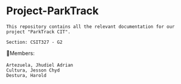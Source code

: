 # Project-ParkTrack
<code>This repository contains all the relevant documentation for our project "ParkTrack CIT". </code>

<code>Section: CSIT327 - G2</code>

💼Members:<br><br>
<code>Artezuela, Jhudiel Adrian</code><br>
<code>Cultura, Jesson Chyd</code><br>
<code>Destura, Harold</code>

